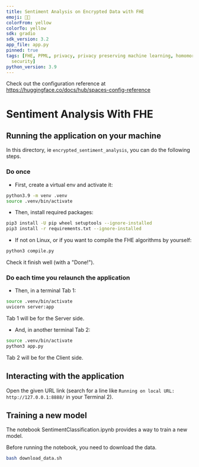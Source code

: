 ```yaml
---
title: Sentiment Analysis on Encrypted Data with FHE
emoji: 🥷💬
colorFrom: yellow
colorTo: yellow
sdk: gradio
sdk_version: 3.2
app_file: app.py
pinned: true
tags: [FHE, PPML, privacy, privacy preserving machine learning, homomorphic encryption,
  security]
python_version: 3.9
---
```


Check out the configuration reference at https://huggingface.co/docs/hub/spaces-config-reference

# Sentiment Analysis With FHE

## Running the application on your machine

In this directory, ie `encrypted_sentiment_analysis`, you can do the following steps.

### Do once

- First, create a virtual env and activate it:

<!--pytest-codeblocks:skip-->

```bash
python3.9 -m venv .venv
source .venv/bin/activate
```

- Then, install required packages:

<!--pytest-codeblocks:skip-->

```bash
pip3 install -U pip wheel setuptools --ignore-installed
pip3 install -r requirements.txt --ignore-installed
```

- If not on Linux, or if you want to compile the FHE algorithms by yourself:

<!--pytest-codeblocks:skip-->

```bash
python3 compile.py
```

Check it finish well (with a "Done!").

### Do each time you relaunch the application

- Then, in a terminal Tab 1:

<!--pytest-codeblocks:skip-->

```bash
source .venv/bin/activate
uvicorn server:app
```

Tab 1 will be for the Server side.

- And, in another terminal Tab 2:

<!--pytest-codeblocks:skip-->

```bash
source .venv/bin/activate
python3 app.py
```

Tab 2 will be for the Client side.

## Interacting with the application

Open the given URL link (search for a line like `Running on local URL:  http://127.0.0.1:8888/` in your Terminal 2).

## Training a new model

The notebook SentimentClassification.ipynb provides a way to train a new model.

Before running the notebook, you need to download the data.

<!--pytest-codeblocks:skip-->

```bash
bash download_data.sh
```
